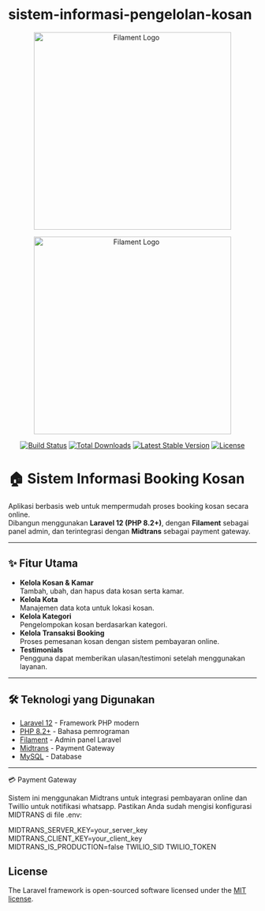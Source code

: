 # sistem-informasi-pengelolan-kosan

<p align="center"><a href="https://filamentphp.com/" target="_blank"><img src="https://filament.ams3.digitaloceanspaces.com/452/OlHdpiKpFTJK0CHY9pYxNV6aaN7PcW-metaRmlsYW1lbnQgQ291cnNlLnBuZw%3D%3D-.png" width="400" alt="Filament Logo"></a></p>

<p align="center"><a href="https://filamentphp.com/" target="_blank"><img src="https://midtrans.com/assets/img/Logo-Midtrans.png" width="400" alt="Filament Logo"></a></p>

<p align="center">
<a href="https://github.com/laravel/framework/actions"><img src="https://github.com/laravel/framework/workflows/tests/badge.svg" alt="Build Status"></a>
<a href="https://packagist.org/packages/laravel/framework"><img src="https://img.shields.io/packagist/dt/laravel/framework" alt="Total Downloads"></a>
<a href="https://packagist.org/packages/laravel/framework"><img src="https://img.shields.io/packagist/v/laravel/framework" alt="Latest Stable Version"></a>
<a href="https://packagist.org/packages/laravel/framework"><img src="https://img.shields.io/packagist/l/laravel/framework" alt="License"></a>
</p>

# 🏠 Sistem Informasi Booking Kosan

Aplikasi berbasis web untuk mempermudah proses booking kosan secara online.  
Dibangun menggunakan **Laravel 12 (PHP 8.2+)**, dengan **Filament** sebagai panel admin, dan terintegrasi dengan **Midtrans** sebagai payment gateway.

---

## ✨ Fitur Utama
- **Kelola Kosan & Kamar**  
  Tambah, ubah, dan hapus data kosan serta kamar.
- **Kelola Kota**  
  Manajemen data kota untuk lokasi kosan.
- **Kelola Kategori**  
  Pengelompokan kosan berdasarkan kategori.
- **Kelola Transaksi Booking**  
  Proses pemesanan kosan dengan sistem pembayaran online.
- **Testimonials**  
  Pengguna dapat memberikan ulasan/testimoni setelah menggunakan layanan.

---

## 🛠️ Teknologi yang Digunakan
- [Laravel 12](https://laravel.com/) - Framework PHP modern
- [PHP 8.2+](https://www.php.net/releases/8.2/en.php) - Bahasa pemrograman
- [Filament](https://filamentphp.com/) - Admin panel Laravel
- [Midtrans](https://midtrans.com/) - Payment Gateway
- [MySQL](https://www.mysql.com/) - Database

---
💳 Payment Gateway

Sistem ini menggunakan Midtrans untuk integrasi pembayaran online dan Twillio untuk notifikasi whatsapp.
Pastikan Anda sudah mengisi konfigurasi MIDTRANS di file .env:

MIDTRANS_SERVER_KEY=your_server_key
MIDTRANS_CLIENT_KEY=your_client_key
MIDTRANS_IS_PRODUCTION=false
TWILIO_SID
TWILIO_TOKEN

## License

The Laravel framework is open-sourced software licensed under the [MIT license](https://opensource.org/licenses/MIT).
